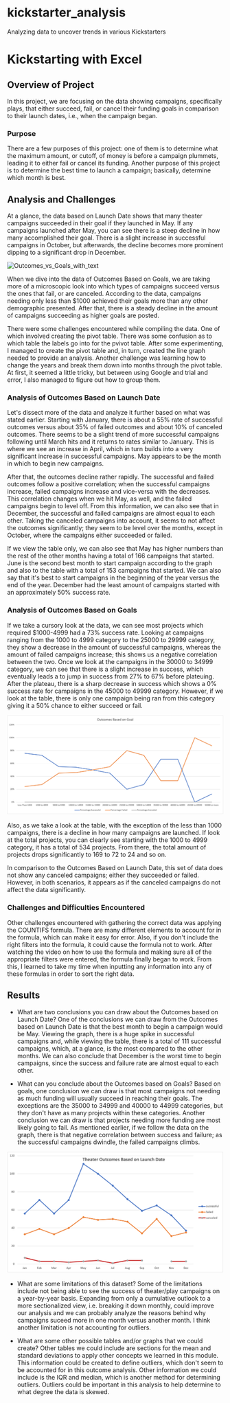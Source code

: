 # kickstarter_analysis
Analyzing data to uncover trends in various Kickstarters

# Kickstarting with Excel

## Overview of Project
In this project, we are focusing on the data showing campaigns, specifically plays, that either succeed, fail, or cancel their funding goals in comparison to their launch dates, i.e., when the campaign began.

### Purpose
There are a few purposes of this project: one of them is to determine what the maximum amount, or cutoff, of money is before a campaign plummets, leading it to either fail or cancel its funding. Another purpose of this project is to determine the best time to launch a campaign; basically, determine which month is best. 

## Analysis and Challenges
At a glance, the data based on Launch Date shows that many theater campaigns succeeded in their goal if they launched in May. If any campaigns launched after May, you can see there is a steep decline in how many accomplished their goal. There is a slight increase in successful campaigns in October, but afterwards, the decline becomes more prominent dipping to a significant drop in December. 

![Outcomes_vs_Goals_with_text](https://user-images.githubusercontent.com/98721891/155868995-9290ff8c-ede3-4905-b2b7-76723359f31b.png)

When we dive into the data of Outcomes Based on Goals, we are taking more of a microscopic look into which types of campaigns succeed versus the ones that fail, or are canceled. According to the data, campaigns needing only less than $1000 achieved their goals more than any other demographic presented. After that, there is a steady decline in the amount of campaigns succeeding as higher goals are posted.

There were some challenges encountered while compiling the data. One of which involved creating the pivot table. There was some confusion as to which table the labels go into for the pvivot table. After some experimenting, I managed to create the pivot table and, in turn, created the line graph needed to provide an analysis. Another challenge was learning how to change the years and break them down into months through the pivot table. At first, it seemed a little tricky, but between using Google and trial and error, I also managed to figure out how to group them.

### Analysis of Outcomes Based on Launch Date
Let's dissect more of the data and analyze it further based on what was stated earlier. Starting with January, there is about a 55% rate of successful outcomes versus about 35% of failed outcomes and about 10% of canceled outcomes. There seems to be a slight trend of more successful campaigns following until March hits and it returns to rates similar to January. This is where we see an increase in April, which in turn builds into a very significant increase in successful campaigns. May appears to be the month in which to begin new campaigns.

 After that, the outcomes decline rather rapidly. The successful and failed outcomes follow a positive correlation; when the successful campaigns increase, failed campaigns increase and vice-versa with the decreases. This correlation changes when we hit May, as well, and the failed campaigns begin to level off. From this information, we can also see that in December, the successful and failed campaigns are almost equal to each other. Taking the canceled campaigns into account, it seems to not affect the outcomes significantly; they seem to be level over the months, except in October, where the campaigns either succeeded or failed.

 If we view the table only, we can also see that May has higher numbers than the rest of the other months having a total of 166 campaigns that started. June is the second best month to start campaign according to the graph and also to the table with a total of 153 campaigns that started. We can also say that it's best to start campaigns in the beginning of the year versus the end of the year. December had the least amount of campaigns started with an approximately 50% success rate.

### Analysis of Outcomes Based on Goals
If we take a cursory look at the data, we can see most projects which required $1000-4999 had a 73% success rate. Looking at campaigns ranging from the 1000 to 4999 category to the 25000 to 29999 category, they show a decrease in the amount of successful campaigns, whereas the amount of failed campaigns increase; this shows us a negative correlation between the two. Once we look at the campaigns in the 30000 to 34999 category, we can see that there is a slight increase in success, which eventually leads a to jump in success from 27% to 67% before plateuing. After the plateau, there is a sharp decrease in success which shows a 0% success rate for campaigns in the 45000 to 49999 category. However, if we look at the table, there is only one campaign being ran from this category giving it a 50% chance to either succeed or fail.

![Outcomes_vs_Goals.png](https://github.com/csobent/kickstarter_analysis/blob/main/Resources/Outcomes_vs_Goals.png?raw=true)

Also, as we take a look at the table, with the exception of the less than 1000 campaigns, there is a decline in how many campaigns are launched. If look at the total projects, you can clearly see starting with the 1000 to 4999 category, it has a total of 534 projects. From there, the total amount of projects drops significantly to 169 to 72 to 24 and so on. 

In comparison to the Outcomes Based on Launch Date, this set of data does not show any canceled campaigns; either they succeeded or failed. However, in both scenarios, it appears as if the canceled campaigns do not affect the data significantly.

### Challenges and Difficulties Encountered
Other challenges encountered with gathering the correct data was applying the COUNTIFS formula. There are many different elements to account for in the formula, which can make it easy for error. Also, if you don't include the right filters into the formula, it could cause the formula not to work. After watching the video on how to use the formula and making sure all of the appropriate filters were entered, the formula finally began to work. From this, I learned to take my time when inputting any information into any of these formulas in order to sort the right data.

## Results

- What are two conclusions you can draw about the Outcomes based on Launch Date?
One of the conclusions we can draw from the Outcomes based on Launch Date is that the best month to begin a campaign would be May. Viewing the graph, there is a huge spike in successful campaigns and, while viewing the table, there is a total of 111 successful campaigns, which, at a glance, is the most compared to the other months. We can also conclude that December is the worst time to begin campaigns, since the success and failure rate are almost equal to each other. 

- What can you conclude about the Outcomes based on Goals?
Based on goals, one conclusion we can draw is that most campaigns not needing as much funding will usually succeed in reaching their goals. The exceptions are the 35000 to 34999 and 40000 to 44999 categories, but they don't have as many projects within these categories. Another conclusion we can draw is that projects needing more funding are most likely going to fail. As mentioned earlier, if we follow the data on the graph, there is that negative correlation between success and failure; as the successful campaigns dwindle, the failed campaigns climbs.

![Theater_Outcomes_vs_Launch.png](https://github.com/csobent/kickstarter_analysis/blob/main/Resources/Theater_Outcomes_vs_Launch.png?raw=true)

- What are some limitations of this dataset?
Some of the limitations include not being able to see the success of theater/play campaigns on a year-by-year basis. Expanding from only a cumulative outlook to a more sectionalized view, i.e. breaking it down monthly, could improve our analysis and we can probably analyze the reasons behind why campaigns suceed more in one month versus another month. I think another limitation is not accounting for outliers.
 
- What are some other possible tables and/or graphs that we could create?
Other tables we could include are sections for the mean and standard deviations to apply other concepts we learned in this module. This information could be created to define outliers, which don't seem to be accounted for in this outcome analysis. Other information we could include is the IQR and median, which is another method for determining outliers. Outliers could be important in this analysis to help determine to what degree the data is skewed.
